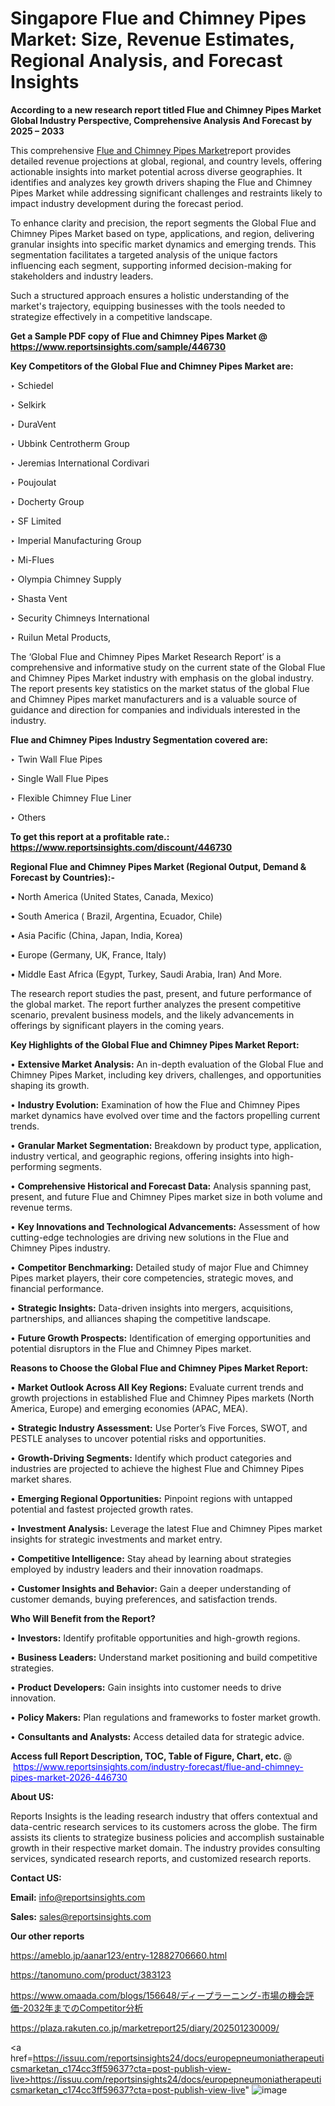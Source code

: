 # Singapore Flue and Chimney Pipes Market: Size, Revenue Estimates, Regional Analysis, and Forecast Insights

<strong>According to a new research report titled Flue and Chimney Pipes Market Global Industry Perspective, Comprehensive Analysis And Forecast by 2025 – 2033</strong>

This comprehensive <a href=https://www.reportsinsights.com/sample/446730>Flue and Chimney Pipes Market</a>report provides detailed revenue projections at global, regional, and country levels, offering actionable insights into market potential across diverse geographies. It identifies and analyzes key growth drivers shaping the Flue and Chimney Pipes Market while addressing significant challenges and restraints likely to impact industry development during the forecast period.

To enhance clarity and precision, the report segments the Global Flue and Chimney Pipes Market based on type, applications, and region, delivering granular insights into specific market dynamics and emerging trends. This segmentation facilitates a targeted analysis of the unique factors influencing each segment, supporting informed decision-making for stakeholders and industry leaders.

Such a structured approach ensures a holistic understanding of the market's trajectory, equipping businesses with the tools needed to strategize effectively in a competitive landscape.

<strong>Get a Sample PDF copy of Flue and Chimney Pipes Market </strong><strong>@<a href=https://www.reportsinsights.com/sample/446730 style=color:#0000ff;> https://www.reportsinsights.com/sample/446730</a></strong></font>

<strong>Key Competitors of the Global Flue and Chimney Pipes Market are:</strong>

‣ Schiedel

‣ Selkirk

‣ DuraVent

‣ Ubbink Centrotherm Group

‣ Jeremias International Cordivari

‣ Poujoulat

‣ Docherty Group

‣ SF Limited

‣ Imperial Manufacturing Group

‣ Mi-Flues

‣ Olympia Chimney Supply

‣ Shasta Vent

‣ Security Chimneys International

‣ Ruilun Metal Products,

The ‘Global Flue and Chimney Pipes Market Research Report’ is a comprehensive and informative study on the current state of the Global Flue and Chimney Pipes Market industry with emphasis on the global industry. The report presents key statistics on the market status of the global Flue and Chimney Pipes market manufacturers and is a valuable source of guidance and direction for companies and individuals interested in the industry.

<strong>Flue and Chimney Pipes Industry Segmentation covered are:</strong>

‣ Twin Wall Flue Pipes

‣ Single Wall Flue Pipes

‣ Flexible Chimney Flue Liner

‣ Others

<strong>To get this report at a profitable rate.: <a href=https://www.reportsinsights.com/discount/446730 style=color:#0000ff;>https://www.reportsinsights.com/discount/446730</a></strong></font>

<strong>Regional Flue and Chimney Pipes Market (Regional Output, Demand &amp; Forecast by Countries):-</strong>

• North America (United States, Canada, Mexico)

• South America ( Brazil, Argentina, Ecuador, Chile)

• Asia Pacific (China, Japan, India, Korea)

• Europe (Germany, UK, France, Italy)

• Middle East Africa (Egypt, Turkey, Saudi Arabia, Iran) And More.

The research report studies the past, present, and future performance of the global market. The report further analyzes the present competitive scenario, prevalent business models, and the likely advancements in offerings by significant players in the coming years.

<strong>Key Highlights of the Global Flue and Chimney Pipes Market Report:</strong>

• <strong>Extensive Market Analysis:</strong> An in-depth evaluation of the Global Flue and Chimney Pipes Market, including key drivers, challenges, and opportunities shaping its growth.

• <strong>Industry Evolution:</strong> Examination of how the Flue and Chimney Pipes market dynamics have evolved over time and the factors propelling current trends.

• <strong>Granular Market Segmentation:</strong> Breakdown by product type, application, industry vertical, and geographic regions, offering insights into high-performing segments.

• <strong>Comprehensive Historical and Forecast Data:</strong> Analysis spanning past, present, and future Flue and Chimney Pipes market size in both volume and revenue terms.

• <strong>Key Innovations and Technological Advancements:</strong> Assessment of how cutting-edge technologies are driving new solutions in the Flue and Chimney Pipes industry.

• <strong>Competitor Benchmarking:</strong> Detailed study of major Flue and Chimney Pipes market players, their core competencies, strategic moves, and financial performance.

• <strong>Strategic Insights:</strong> Data-driven insights into mergers, acquisitions, partnerships, and alliances shaping the competitive landscape.

• <strong>Future Growth Prospects:</strong> Identification of emerging opportunities and potential disruptors in the Flue and Chimney Pipes market.

<strong>Reasons to Choose the Global Flue and Chimney Pipes Market Report:</strong>

• <strong>Market Outlook Across All Key Regions:</strong> Evaluate current trends and growth projections in established Flue and Chimney Pipes markets (North America, Europe) and emerging economies (APAC, MEA).

• <strong>Strategic Industry Assessment:</strong> Use Porter’s Five Forces, SWOT, and PESTLE analyses to uncover potential risks and opportunities.

• <strong>Growth-Driving Segments:</strong> Identify which product categories and industries are projected to achieve the highest Flue and Chimney Pipes market shares.

• <strong>Emerging Regional Opportunities:</strong> Pinpoint regions with untapped potential and fastest projected growth rates.

• <strong>Investment Analysis:</strong> Leverage the latest Flue and Chimney Pipes market insights for strategic investments and market entry.

• <strong>Competitive Intelligence:</strong> Stay ahead by learning about strategies employed by industry leaders and their innovation roadmaps.

• <strong>Customer Insights and Behavior:</strong> Gain a deeper understanding of customer demands, buying preferences, and satisfaction trends.

<strong>Who Will Benefit from the Report?</strong>

• <strong>Investors:</strong> Identify profitable opportunities and high-growth regions.

• <strong>Business Leaders:</strong> Understand market positioning and build competitive strategies.

• <strong>Product Developers:</strong> Gain insights into customer needs to drive innovation.

• <strong>Policy Makers:</strong> Plan regulations and frameworks to foster market growth.

• <strong>Consultants and Analysts:</strong> Access detailed data for strategic advice.
</ul>
<strong>Access full Report Description, TOC, Table of Figure, Chart, etc. </strong>@  <a href=https://www.reportsinsights.com/industry-forecast/flue-and-chimney-pipes-market-2026-446730 style=color:#0000ff;>https://www.reportsinsights.com/industry-forecast/flue-and-chimney-pipes-market-2026-446730</a></font>

<strong><strong>About US</strong>:</strong>

Reports Insights is the leading research industry that offers contextual and data-centric research services to its customers across the globe. The firm assists its clients to strategize business policies and accomplish sustainable growth in their respective market domain. The industry provides consulting services, syndicated research reports, and customized research reports.

<strong>Contact US:</strong>

<p class=""""><b>Email:</b> <a href=mailto:info@reportsinsights.com>info@reportsinsights.com</a></p>
<p class=""""><b>Sales:</b> <a href=mailto:sales@reportsinsights.com>sales@reportsinsights.com</a></p>

<strong>Our other reports</strong>

<a href=https://ameblo.jp/aanar123/entry-12882706660.html>https://ameblo.jp/aanar123/entry-12882706660.html</a>

<a href=https://tanomuno.com/product/383123>https://tanomuno.com/product/383123</a>

<a href=https://www.omaada.com/blogs/156648/ディープラーニング-市場の機会評価-2032年までのCompetitor分析>https://www.omaada.com/blogs/156648/ディープラーニング-市場の機会評価-2032年までのCompetitor分析</a>

<a href=https://plaza.rakuten.co.jp/marketreport25/diary/202501230009/>https://plaza.rakuten.co.jp/marketreport25/diary/202501230009/</a>

<a href=https://issuu.com/reportsinsights24/docs/europepneumoniatherapeuticsmarketan_c174cc3ff59637?cta=post-publish-view-live>https://issuu.com/reportsinsights24/docs/europepneumoniatherapeuticsmarketan_c174cc3ff59637?cta=post-publish-view-live</a>"
![image](https://github.com/user-attachments/assets/8a28ec74-a10b-48dd-b1a2-653558652ed2)
